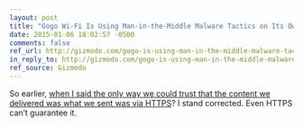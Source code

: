 ```yaml
---
layout: post
title: "Gogo Wi-Fi Is Using Man-in-the-Middle Malware Tactics on Its Own Users"
date: 2015-01-06 18:02:57 -0500
comments: false
ref_url: http://gizmodo.com/gogo-is-using-man-in-the-middle-malware-tactics-on-its-1677559652
in_reply_to: http://gizmodo.com/gogo-is-using-man-in-the-middle-malware-tactics-on-its-1677559652
ref_source: Gizmodo
---
```


So earlier, [when I said the only way we could trust that the content we delivered was what we sent was via HTTPS](http://aaron-gustafson.com/notebook/the-network-effect/)? I stand corrected. Even HTTPS can’t guarantee it.